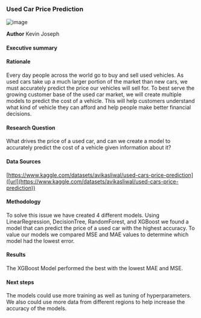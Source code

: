 ### Used Car Price Prediction
![image](https://github.com/user-attachments/assets/0d714ce6-c619-46be-9b7d-bd551beceee1)


**Author**
Kevin Joseph

#### Executive summary

#### Rationale
Every day people across the world go to buy and sell used vehicles. As used cars take up a much larger portion of the market than new cars, we must accurately predict the price our vehicles will sell for. To best serve the growing customer base of the used car market, we will create multiple models to predict the cost of a vehicle. This will help customers understand what kind of vehicle they can afford and help people make better financial decisions.
 
#### Research Question
What drives the price of a used car, and can we create a model to accurately predict the cost of a vehicle given information about it?


#### Data Sources
[https://www.kaggle.com/datasets/avikasliwal/used-cars-price-prediction]([url](https://www.kaggle.com/datasets/avikasliwal/used-cars-price-prediction))

#### Methodology
To solve this issue we have created 4 different models. Using LinearRegression, DecisionTree, RandomForest, and XGBoost we found a model that can predict the price of a used car with the highest accuracy. To value our models we compared MSE and MAE values to determine which model had the lowest error.

#### Results
The XGBoost Model performed the best with the lowest MAE and MSE.

#### Next steps
The models could use more training as well as tuning of hyperparameters. We also could use more data from different regions to help increase the accuracy of the models.
